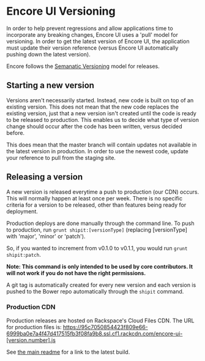 # Encore UI Versioning

In order to help prevent regressions and allow applications time to incorporate any breaking changes, Encore UI uses a 'pull' model for versioning. In order to get the latest version of Encore UI, the application must update their version reference (versus Encore UI automatically pushing down the latest version).

Encore follows the [Semanatic Versioning](http://semver.org/) model for releases.

## Starting a new version

Versions aren't necessarily started. Instead, new code is built on top of an existing version. This does not mean that the new code replaces the existing version, just that a new version isn't created until the code is ready to be released to production. This enables us to decide what type of version change should occur after the code has been written, versus decided before.

This does mean that the master branch will contain updates not available in the latest version in production. In order to use the newest code, update your reference to pull from the staging site.

## Releasing a version

A new version is released everytime a push to production (our CDN) occurs. This will normally happen at least once per week. There is no specific criteria for a version to be released, other than features being ready for deployment.

Production deploys are done manually through the command line. To push to production, run `grunt shipit:[versionType]` (replacing [versionType] with 'major', 'minor' or 'patch').

So, if you wanted to increment from v0.1.0 to v0.1.1, you would run `grunt shipit:patch`.

**Note: This command is only intended to be used by core contributors. It will not work if you do not have the right permissions.**

A git tag is automatically created for every new version and each version is pushed to the Bower repo automatically through the `shipit` command.

### Production CDN

Production releases are hosted on Rackspace's Cloud Files CDN. The URL for production files is:
https://95c7050854423f809e66-6999ba0e7a4f47d417515fb3f08fa9b8.ssl.cf1.rackcdn.com/encore-ui-[version.number].js

See [the main readme](../README.md) for a link to the latest build.